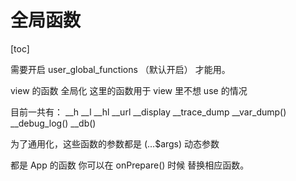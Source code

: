# 全局函数
[toc]

需要开启 user_global_functions （默认开启） 才能用。

view 的函数 全局化 
这里的函数用于 view 里不想  use 的情况


目前一共有：
__h
__l
__hl
__url
__display
__trace_dump
__var_dump()
__debug_log()
__db()

为了通用化，这些函数的参数都是 (...$args) 动态参数

都是 App 的函数
你可以在 onPrepare() 时候 替换相应函数。

